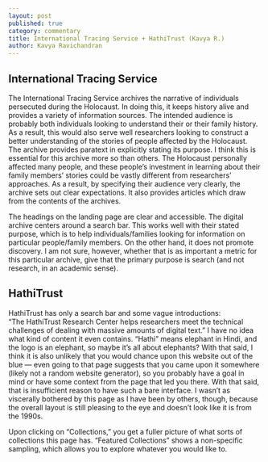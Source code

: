 ```yaml
---
layout: post
published: true
category: commentary
title: International Tracing Service + HathiTrust (Kavya R.)
author: Kavya Ravichandran
---
```

## International Tracing Service

The International Tracing Service archives the narrative of individuals persecuted during the Holocaust. In doing this, it keeps history alive and provides a variety of information sources. The intended audience is probably both individuals looking to understand their or their family history. As a result, this would also serve well researchers looking to construct a better understanding of the stories of people affected by the Holocaust. The archive provides paratext in explicitly stating its purpose. I think this is essential for this archive more so than others. The Holocaust personally affected many people, and these people’s investment in learning about their family members’ stories could be vastly different from researchers’ approaches. As a result, by specifying their audience very clearly, the archive sets out clear expectations. It also provides articles which draw from the contents of the archives.

The headings on the landing page are clear and accessible. The digital archive centers around a search bar. This works well with their stated purpose, which is to help individuals/families looking for information on particular people/family members. On the other hand, it does not promote discovery. I am not sure, however, whether that is as important a metric for this particular archive, give that the primary purpose is search (and not research, in an academic sense).

## HathiTrust

HathiTrust has only a search bar and some vague introductions: “The HathiTrust Research Center helps researchers meet the technical challenges of dealing with massive amounts of digital text.” I have no idea what kind of content it even contains. “Hathi” means elephant in Hindi, and the logo is an elephant, so maybe it’s all about elephants? With that said, I think it is also unlikely that you would chance upon this website out of the blue — even going to that page suggests that you came upon it somewhere (likely not a random website generator), so you probably have a goal in mind or have some context from the page that led you there. With that said, that is insufficient reason to have such a bare interface. I wasn’t as viscerally bothered by this page as I have been by others, though, because the overall layout is still pleasing to the eye and doesn’t look like it is from the 1990s.

Upon clicking on “Collections,” you get a fuller picture of what sorts of collections this page has. “Featured Collections” shows a non-specific sampling, which allows you to explore whatever you would like to.
